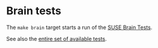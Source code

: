 # Brain tests

The `make brain` target starts a run of the [SUSE Brain Tests].

[SUSE Brain Tests]: https://github.com/SUSE/brain-tests-release

See also the [entire set of available tests](tests.md).
